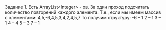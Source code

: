 Задание 1.
Есть ArrayList&lt;Integer&gt; - ов. За один проход подсчитать количество повторений каждого элемента.
Т.е., если мы имеем массив с элементами:
4,5,-6,4,5,3,4,2,4,5,7
То получим структуру:
-6 – 1
2 – 1
3 – 1
4 – 4
5 – 3
7 – 1